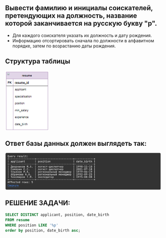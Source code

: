 ## Вывести фамилию и инициалы соискателей, претендующих на должность, название которой заканчивается на русскую букву "р". 
* Для каждого соискателя указать их должность и дату рождения. 
* Информацию отсортировать сначала по должности в алфавитном порядке, затем по возрастанию даты рождения.



## Структура таблицы

<img align="center" alt="sumit" src="https://github.com/kolesnikovvitaliy/SQL_trainer_advanced/blob/main/1_Основы_SQL_расширенные_возможности/1_2_Простая_выборка_Резюме/1_2_3_Русская_буква_р_в_названиии/img/resume.png">

## Ответ базы данных должен выглядеть так:

<img align="center" alt="sumit" src="https://github.com/kolesnikovvitaliy/SQL_trainer_advanced/blob/main/1_Основы_SQL_расширенные_возможности/1_2_Простая_выборка_Резюме/1_2_3_Русская_буква_р_в_названиии/img/res.png">

## РЕШЕНИЕ ЗАДАЧИ:

```SQL
SELECT DISTINCT applicant, position, date_birth
FROM resume 
WHERE position LIKE '%р'
order by position, date_birth asc;
 ```